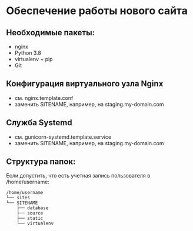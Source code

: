 Обеспечение работы нового сайта
================================
## Необходимые пакеты:
* nginx
* Python 3.8
* virtualenv + pip
* Git

## Конфигурация виртуального узла Nginx

* см. nginx.template.conf
* заменить SITENAME, например, на staging.my-domain.com

## Служба Systemd

* см. gunicorn-systemd.template.service
* заменить SITENAME, например, на staging.my-domain.com

## Структура папок:
Если допустить, что есть учетная запись пользователя в /home/username:

    /home/username
    └── sites
    └── SITENAME
        ├── database
        ├── source
        ├── static
        └── virtualenv
